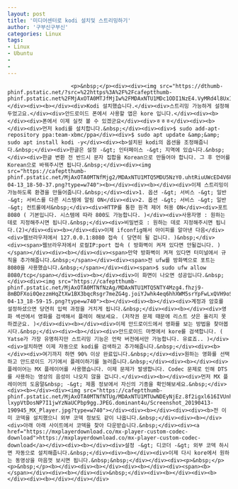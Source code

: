 ```yaml
---
layout: post
title: '미디어센터로 kodi 설치및 스트리밍하기'
author: '구부신구부신'
categories: Linux
tags:
- Linux
- Ubuntu
-
- 
---
```



<script> location.href='https://cafe.naver.com/develoid/863566' ; </script>


















						<p>&nbsp;</p><div><div><img src="https://dthumb-phinf.pstatic.net/?src=%22https%3A%2F%2Fcafeptthumb-phinf.pstatic.net%2FMjAxOTA0MTJfMjIw%2FMDAxNTU1MDc1ODI1NzE4.VyMRd4l8UxIf83Kzn1d6pzi7tfkSNkFmf5zcvOxPJ7sg.Dd0hLipQgJVjr20iOqhYTj_TjKJDTwOxNN5_O2asW9Mg.PNG.searphiel9%2F%25EB%2594%2594%25EB%25B2%25A8_%25EA%25B2%258C%25EC%258B%259C%25EA%25B8%2580.png%3Ftype%3Dw740%22&amp;type=cafe_wa740"></div><div><b></div><div>Kodi 설치했습니다.</div><div>스트리밍 가능하게 설정해두었고요.</div><div>안드로이드 폰에서 사용할 앱은 kore 입니다.</div><div><b></div><div>폰에서 이제 실컷 볼 수 있겠군요</div><div>ㅎㅎㅎ</div><div><b></div><div>먼저 kodi를 설치합니다.&nbsp;</div><div><div>$ sudo add-apt-repository ppa:team-xbmc/ppa</div><div>$ sudo apt update &amp;&amp; sudo apt install kodi -y</div><div><b>설치된 kodi의 옵션을 조정해줍니다.&nbsp;</div><div>한글은 설정 -&gt; 인터페이스 -&gt; 지역에 있습니다.&nbsp;</div><div>한글 변환 전 반드시 문자 집합을 Korean으로 만들어야 합니다. 그 후 언어를 Korean으로 바꿔주시면 됩니다.&nbsp;</div><div><img src="https://cafeptthumb-phinf.pstatic.net/MjAxOTA0MTNfMjg2/MDAxNTU1MTQ5MDU5NzY0.uhtRiuUWcED4V6P77HKQpuMZ5wXjZgxMVSvsIO1ZERAg.Yicn7pYcuLBr3wUgoMFDWbLeOivJmJI9vMYNMRA12K4g.PNG.dominant4u/%EC%8A%A4%ED%81%AC%EB%A6%B0%EC%83%B7%2C_2019-04-13_18-50-37.png?type=w740"><b></div><div><b></div><div>이제 스트리밍이 가능하도록 환경을 만들어줍니다.&nbsp;</div><div>1. 옵션 -&gt; 서비스 -&gt; 일반 -&gt; 서비스를 다른 시스템에 알림 ON</div><div>2. 옵션 -&gt; 서비스 -&gt; 일반 -&gt; 컨트롤에서&nbsp;</div><div>HTTP를 통한 원격 제어 허용 ON</div><div>포트 8080 ( 기본입니다. 시스템에 따라 800도 가능합니다. )</div><div>사용자명 : 원하는 데로 지정해주시면 됩니다.&nbsp;</div><div>비밀번호 : 원하는 데로 지정해주시면 됩니다.(2)</div><div><b></div><div>이제 ifconfig해서 아이피를 알아낸 다음</div><div>웹브라우저에서 127.0.0.1:8080 접속 ( 당연히 될 겁니다. )&nbsp;</div><div><span>웹브라우저에서 로컬IP:port 접속 ( 방화벽이 켜져 있다면 안될겁니다. )</span></div><div><b></div><div><span>만약 방화벽이 켜져 있다면 터미널에서 규칙을 추가해줍니다.&nbsp;</span></div><div><span>전 ufw를 방화벽으로 포트는 8080을 사용했습니다.&nbsp;</span></div><div><span>$ sudo ufw allow 8080/tcp</span></div><div><b></div><div>이 화면이 나오면 성공입니다.&nbsp;</div><div><img src="https://cafeptthumb-phinf.pstatic.net/MjAxOTA0MTNfNzAg/MDAxNTU1MTQ5NTY4Mzg4.fhzj9-8mBDFXoi0QezzmHqZtXw1BX3bqcRsgr7meZG4g.joiYJwhk4eq6hhXWM5srYpFwLxQVH9oS1oOp0j6V3dgg.PNG.dominant4u/%EC%8A%A4%ED%81%AC%EB%A6%B0%EC%83%B7%2C_2019-04-13_18-59-15.png?type=w740"><b></div><div><b></div><div>계정과 암호를 설정하셨으면 당연히 입력 과정을 거치게 됩니다.&nbsp;</div><div><b></div><div>영화 섹션에서 영화를 검색해서 플레이 해보세요. (저작권 문제 때문에 리스트 샷은 올리지 못하겠군요. )</div><div><b></div><div>이제 안드로이드에서 영화를 보는 방법을 찾아봅시다.&nbsp;</div><div><b></div><div>안드로이드 마켓에서 kore를 검색합니다. ( Yatse가 가장 유명하지만 스트리밍 기능은 언락 버전에서만 가능합니다. 유료죠.. )</div><div>설치하면 이제 자동으로 kodi를 검색하고 추가해줍니다.&nbsp;</div><div><b></div><div>여기까지 하면 90% 이상 완료입니다.&nbsp;</div><div>원하는 영화를 선택하고 안드로이드 기기에서 플레이하기를 눌러줍니다.&nbsp;</div><div><b></div><div>플레이어는 MX 플레이어를 사용했습니다. 이제 문제가 발생합니다. Codec 문제로 인해 DTS를 사용하는 영상의 음성이 나오지 않을 겁니다.</div><div><b></div><div>먼저 MX 플레이어의 도움말&nbsp; -&gt; 제품 정보에서 자신의 기종을 확인해보세요.&nbsp;</div><div><b></div><div><img src="https://cafeptthumb-phinf.pstatic.net/MjAxOTA0MTNfNTUg/MDAxNTU1MTUwNDEyNjEz.8f2igxl616IVUnh1NC_m9Qwo0GJ0r6vlXfQaO9rzR6Eg.MEejdtBIzKpjHfc-lxypVtDosNP7I1jwYzNaUCPbp9gg.JPEG.dominant4u/Screenshot_20190413-190945_MX_Player.jpg?type=w740"></div><div><b></div><div><div><b>전 이미 코덱을 설치했으니 외부 코덱 정보도 같이 나옵니다.&nbsp;</div><div><b></div><div>아래 아래 사이트에서 코덱을 찾아 다운받습니다.&nbsp;</div><div><a href="https://mxplayerdownload.co/mx-player-custom-codec-download">https://mxplayerdownload.co/mx-player-custom-codec-download</a></div><div><b></div><div>설정 -&gt; 디코더 -&gt; 외부 코덱 하시면 자동으로 설치해줍니다.&nbsp;</div><div><b></div><div>이제 다시 kore에서 원하는 동영상을 마음껏 보시면 됩니다.&nbsp;&nbsp;</div></div><div><p>&nbsp;</p><p>&nbsp;</p><b></div><div><b></div><div><b></div><div><span><b></span></div><div><b></div><div>&nbsp;</div><div><b></div><div><b></div><div><b></div></div></div>
